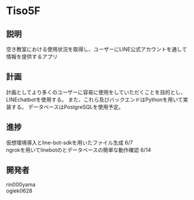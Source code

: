 # Tiso5F
## 説明
空き教室における使用状況を取得し、ユーザーにLINE公式アカウントを通して情報を提供するアプリ

## 計画
計画としてより多くのユーザーに容易に使用をしていただくことを目的とし、LINEchatbotを使用する。
また、これら及びバックエンドはPythonを用いて実装する。
データベースはPostgreSQLを使用予定。

## 進捗
仮想環境導入とline-bot-sdkを用いたファイル生成 6/7  
ngrokを用いてlinebotのとデータベースの簡単な動作確認 6/14

## 開発者
rin000yama  
ogiek0628
